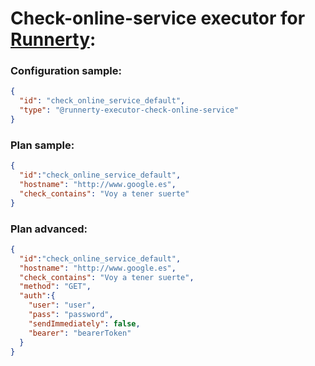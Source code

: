 # Check-online-service executor for [Runnerty]:

### Configuration sample:
```json
{
  "id": "check_online_service_default",
  "type": "@runnerty-executor-check-online-service"
}
```

### Plan sample:
```json
{ 
  "id":"check_online_service_default",  
  "hostname": "http://www.google.es",
  "check_contains": "Voy a tener suerte"
}
```

### Plan advanced:
```json
{ 
  "id":"check_online_service_default",  
  "hostname": "http://www.google.es",
  "check_contains": "Voy a tener suerte",
  "method": "GET",
  "auth":{
    "user": "user",
    "pass": "password",
    "sendImmediately": false,
    "bearer": "bearerToken"
  }
}
```

[Runnerty]: http://www.runnerty.io
